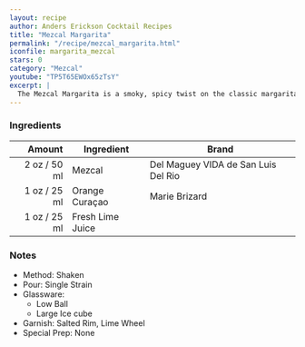 ```yaml
---
layout: recipe
author: Anders Erickson Cocktail Recipes
title: "Mezcal Margarita"
permalink: "/recipe/mezcal_margarita.html"
iconfile: margarita_mezcal
stars: 0
category: "Mezcal"
youtube: "TP5T65EWOx65zTsY"
excerpt: |
  The Mezcal Margarita is a smoky, spicy twist on the classic margarita, swapping out tequila for mezcal.
---
```


### Ingredients

| Amount | Ingredient       | Brand                               |
| -----: | ---------------- | ----------------------------------- |
|   2 oz / 50 ml | Mezcal           | Del Maguey VIDA de San Luis Del Rio |
|   1 oz / 25 ml | Orange Curaçao   | Marie Brizard                       |
|   1 oz / 25 ml | Fresh Lime Juice |

### Notes

- Method: Shaken
- Pour: Single Strain
- Glassware:
  - Low Ball
  - Large Ice cube
- Garnish: Salted Rim, Lime Wheel
- Special Prep: None
